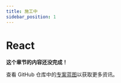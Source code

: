 ```yaml
---
title: 施工中
sidebar_position: 1
---
```


# React

**这个章节的内容还没完成！**

查看 GitHub 仓库中的[专案蓝图](https://github.com/abemscac/pies-doc/issues/26)以获取更多资讯。